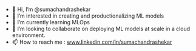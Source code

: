 - 👋 Hi, I’m @sumachandrashekar
- 👀 I’m interested in creating and productionalizing ML models
- 🌱 I’m currently learning MLOps
- 💞️ I’m looking to collaborate on deploying ML models at scale in a cloud environment.
- 📫 How to reach me : www.linkedin.com/in/sumachandrashekar

<!---
sumachandrashekar/sumachandrashekar is a ✨ special ✨ repository because its `README.md` (this file) appears on your GitHub profile.
You can click the Preview link to take a look at your changes.
--->
